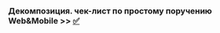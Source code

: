 <h3>Декомпозиция. чек-лист по простому поручению Web&Mobile >> <a href="https://mm.tt/app/map/3062277981?t=zSnPGInu4g">✅</a></h3>